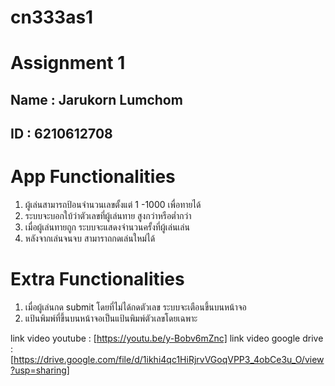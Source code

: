 # cn333as1
# Assignment 1

## Name : Jarukorn Lumchom
## ID : 6210612708

# App Functionalities
1. ผู้เล่นสามารถป้อนจำนวนเลขตั้งแต่ 1 -1000 เพื่อทายได้
2. ระบบจะบอกใบ้ว่าตัวเลขที่ผู้เล่นทาย สูงกว่าหรือต่ำกว่า
3. เมื่อผู้เล่นทายถูก ระบบจะแสดงจำนวนครั้งที่ผู้เล่นเล่น
4. หลังจากเล่นจนจบ สามาราถกดเล่นใหม่ได้

# Extra Functionalities
1. เมื่อผู้เล่นกด submit โดยที่ไม่ได้กดตัวเลข ระบบจะเตือนขึ้นบนหน้าจอ
2. แป้นพิมพ์ที่ขึ้นบนหน้าจอเป็นแป้นพิมพ์ตัวเลขโดยเฉพาะ

link video youtube : [https://youtu.be/y-Bobv6mZnc]
link video google drive : [https://drive.google.com/file/d/1ikhi4qc1HiRjrvVGoqVPP3_4obCe3u_O/view?usp=sharing]
